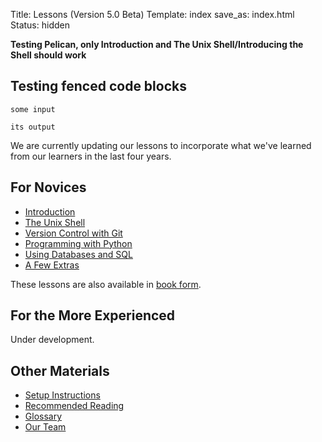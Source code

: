 Title: Lessons (Version 5.0 Beta)
Template: index
save_as: index.html
Status: hidden

**Testing Pelican, only Introduction and The Unix Shell/Introducing the Shell should work**

## Testing fenced code blocks

~~~ {.input}
some input
~~~
~~~ {.output}
its output
~~~


We are currently updating our lessons
to incorporate what we've learned from our learners
in the last four years.

## For Novices

*   [Introduction]({filename}intro.md)
*   [The Unix Shell]({filename}novice/shell/index.md)
*   [Version Control with Git](novice/git/index.html)
*   [Programming with Python](novice/python/index.html)
*   [Using Databases and SQL](novice/sql/index.html)
*   [A Few Extras](novice/extras/index.html)

These lessons are also available in [book form](book.html).

## For the More Experienced

Under development.

## Other Materials

*   [Setup Instructions](setup.html)
*   [Recommended Reading](bib.html)
*   [Glossary](gloss.html)
*   [Our Team](team.html)
